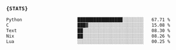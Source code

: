### `{STATS}` 
<!--START_SECTION:waka-->

```txt
Python                     █████████████████░░░░░░░░   67.71 %
C                          ███▓░░░░░░░░░░░░░░░░░░░░░   15.08 %
Text                       ██░░░░░░░░░░░░░░░░░░░░░░░   08.30 %
Nix                        ██░░░░░░░░░░░░░░░░░░░░░░░   08.26 %
Lua                        ░░░░░░░░░░░░░░░░░░░░░░░░░   00.25 %
```

<!--END_SECTION:waka-->
